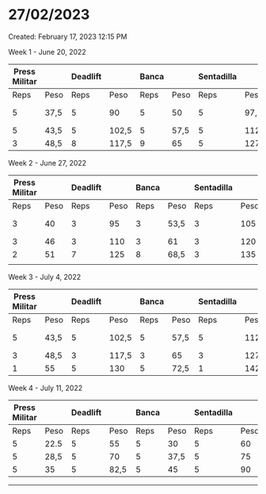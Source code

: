 # 27/02/2023

Created: February 17, 2023 12:15 PM

Week 1 - June 20, 2022 

| Press Militar |  | Deadlift |  | Banca |  | Sentadilla |  | Bíceps | Dominadas |
| --- | --- | --- | --- | --- | --- | --- | --- | --- | --- |
| Reps | Peso | Reps | Peso | Reps | Peso | Reps | Peso | Peso | Reps |
| 5 | 37,5 | 5 | 90 | 5 | 50 | 5 | 97,5 | 28.5 | 6-6-5-5-4 |
| 5 | 43,5 | 5 | 102,5 | 5 | 57,5 | 5 | 112,5 | 26 |  |
| 3 | 48,5 | 8 | 117,5 | 9 |  65 | 5 | 127,5 | 22.5 |  |

Week 2 - June 27, 2022

| Press Militar |  | Deadlift |  | Banca |  | Sentadilla |  | Bíceps | Dominadas |
| --- | --- | --- | --- | --- | --- | --- | --- | --- | --- |
| Reps | Peso | Reps | Peso | Reps | Peso | Reps | Peso | Peso | Reps |
| 3 | 40 | 3 | 95 | 3 | 53,5 | 3 | 105 |  30 | 6-5-4-4-4 |
| 3 | 46 | 3 | 110 | 3 | 61 | 3 | 120 | 27.5 |  |
| 2 | 51 | 7 | 125 | 8 | 68,5 | 3 | 135 | 23.5 |  |
|  |  |  |  |  |  |  |  |  |  |

Week 3 - July 4, 2022

| Press Militar |  | Deadlift |  | Banca |  | Sentadilla |  | Bíceps | Dominadas |
| --- | --- | --- | --- | --- | --- | --- | --- | --- | --- |
| Reps | Peso | Reps | Peso | Reps | Peso | Reps | Peso | Peso | Reps |
| 5 | 43,5 | 5 | 102,5 | 5 | 57,5 | 5 | 112,5 | 31 | 6-5-4-3-2 |
| 3 | 48,5 | 3 | 117,5 | 3 | 65 | 3 | 127,5 | 27,5 |  |
| 1 | 55 | 5 | 130 | 5 | 72,5 | 1 | 142,5 | 25 |  |

Week 4 - July 11, 2022

| Press Militar |  | Deadlift |  | Banca |  | Sentadilla |  |
| --- | --- | --- | --- | --- | --- | --- | --- |
| Reps | Peso | Reps | Peso | Reps | Peso | Reps | Peso |
| 5 | 22.5 | 5 | 55 | 5 | 30 | 5 | 60 |
| 5 | 28,5 | 5 | 70 | 5 | 37,5 | 5 | 75 |
| 5 | 35 | 5 | 82,5 | 5 | 45 | 5 | 90 |

_______________